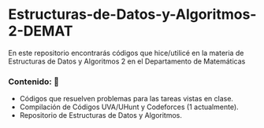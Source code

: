 # Estructuras-de-Datos-y-Algoritmos-2-DEMAT
En este repositorio encontrarás códigos que hice/utilicé en la materia de Estructuras de Datos y Algoritmos 2 en 
el Departamento de Matemáticas
### Contenido: :white_heart:
* Códigos que resuelven problemas para las tareas vistas en clase.
* Compilación de Códigos UVA/UHunt y Codeforces (1 actualmente).
* Repositorio de Estructuras de Datos y Algoritmos.
